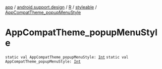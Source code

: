 [app](../../../index.md) / [android.support.design](../../index.md) / [R](../index.md) / [styleable](index.md) / [AppCompatTheme_popupMenuStyle](./-app-compat-theme_popup-menu-style.md)

# AppCompatTheme_popupMenuStyle

`static val AppCompatTheme_popupMenuStyle: `[`Int`](https://kotlinlang.org/api/latest/jvm/stdlib/kotlin/-int/index.html)
`static val AppCompatTheme_popupMenuStyle: `[`Int`](https://kotlinlang.org/api/latest/jvm/stdlib/kotlin/-int/index.html)